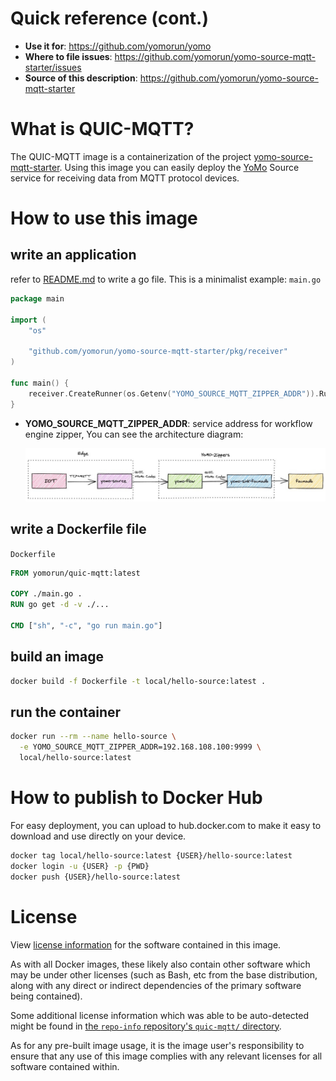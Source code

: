 # Quick reference (cont.)

- **Use it for**: https://github.com/yomorun/yomo
- **Where to file issues**: https://github.com/yomorun/yomo-source-mqtt-starter/issues
- **Source of this description**: https://github.com/yomorun/yomo-source-mqtt-starter



# What is QUIC-MQTT?

The QUIC-MQTT image is a containerization of the project [yomo-source-mqtt-starter](https://github.com/yomorun/yomo-source-mqtt-starter). Using this image you can easily deploy the [YoMo](https://github.com/yomorun/yomo) Source service for receiving data from MQTT protocol devices.



# How to use this image



## write an application

refer to [README.md](https://github.com/yomorun/yomo-source-mqtt-starter/blob/main/README.md) to write a go file. This is a minimalist example: `main.go`

```go
package main

import (
	"os"

	"github.com/yomorun/yomo-source-mqtt-starter/pkg/receiver"
)

func main() {
	receiver.CreateRunner(os.Getenv("YOMO_SOURCE_MQTT_ZIPPER_ADDR")).Run()
}
```

- **YOMO_SOURCE_MQTT_ZIPPER_ADDR**: service address for workflow engine zipper, You can see the architecture diagram:

  ![schema](./schema.jpg)

## write a Dockerfile file

`Dockerfile`

```dockerfile
FROM yomorun/quic-mqtt:latest

COPY ./main.go .
RUN go get -d -v ./...

CMD ["sh", "-c", "go run main.go"]
```



## build an image

```bash
docker build -f Dockerfile -t local/hello-source:latest .
```



## run the container

```bash
docker run --rm --name hello-source \
  -e YOMO_SOURCE_MQTT_ZIPPER_ADDR=192.168.108.100:9999 \
  local/hello-source:latest
```



# How to publish to Docker Hub

For easy deployment, you can upload to hub.docker.com to make it easy to download and use directly on your device.

```bash
docker tag local/hello-source:latest {USER}/hello-source:latest
docker login -u {USER} -p {PWD}
docker push {USER}/hello-source:latest
```



# License

View [license information](https://github.com/yomorun/yomo/blob/master/LICENSE) for the software contained in this image.

As with all Docker images, these likely also contain other software which may be under other licenses (such as Bash, etc from the base distribution, along with any direct or indirect dependencies of the primary software being contained).

Some additional license information which was able to be auto-detected might be found in [the `repo-info` repository's `quic-mqtt/` directory](https://github.com/yomorun/yomo-source-mqtt-starter).

As for any pre-built image usage, it is the image user's responsibility to ensure that any use of this image complies with any relevant licenses for all software contained within.

